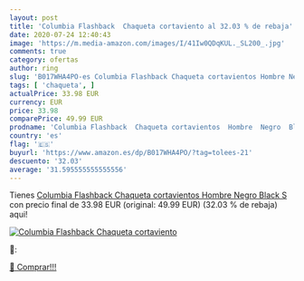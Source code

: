 ```yaml
---
layout: post
title: 'Columbia Flashback  Chaqueta cortaviento al 32.03 % de rebaja'
date: 2020-07-24 12:40:43
image: 'https://m.media-amazon.com/images/I/41Iw0QDqKUL._SL200_.jpg'
comments: true
category: ofertas
author: ring
slug: 'B017WHA4PO-es Columbia Flashback Chaqueta cortavientos Hombre Negro Black S'
tags: [ 'chaqueta', ]
actualPrice: 33.98 EUR
currency: EUR
price: 33.98
comparePrice: 49.99 EUR
prodname: 'Columbia Flashback  Chaqueta cortavientos  Hombre  Negro  Black   S'
country: 'es'
flag: '🇪🇸'
buyurl: 'https://www.amazon.es/dp/B017WHA4PO/?tag=tolees-21'
descuento: '32.03'
average: '31.595555555555556'
---
```


Tienes [Columbia Flashback  Chaqueta cortavientos  Hombre  Negro  Black   S](https://www.amazon.es/dp/B017WHA4PO/?tag=tolees-21) con precio final de  33.98 EUR (original: 49.99 EUR) (32.03 %  de rebaja) aqui!

[![Columbia Flashback  Chaqueta cortaviento](https://m.media-amazon.com/images/I/41Iw0QDqKUL._SL200_.jpg)](https://www.amazon.es/dp/B017WHA4PO/?tag=tolees-21)

🔎:


[🛒 Comprar!!!](https://www.amazon.es/dp/B017WHA4PO/?tag=tolees-21)
